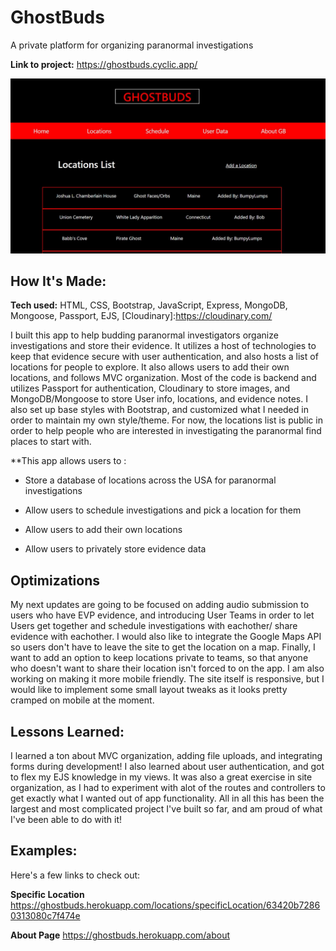# **GhostBuds** 
A private platform for organizing paranormal investigations

**Link to project:** https://ghostbuds.cyclic.app/

![ghost](ghostBudsLandingPic.JPG)

## How It's Made:

**Tech used:** HTML, CSS, Bootstrap, JavaScript, Express, MongoDB, Mongoose, Passport, EJS, [Cloudinary]:https://cloudinary.com/

I built this app to help budding paranormal investigators organize investigations and store their evidence. It utilizes a host of technologies to 
keep that evidence secure with user authentication, and also hosts a list of locations for people to explore. It also allows users to add their own locations, 
and follows MVC organization. Most of the code is backend and utilizes Passport for authentication, Cloudinary to store images, and MongoDB/Mongoose to store User info, locations, and evidence notes. I also set up base styles with Bootstrap, and customized what I needed in order to maintain my own style/theme. For now, the locations list is public in order to help people who are interested in investigating the paranormal find places to 
start with. 

**This app allows users to :
* Store a database of locations across the USA for paranormal investigations

* Allow users to schedule investigations and pick a location for them

* Allow users to add their own locations

* Allow users to privately store evidence data

## Optimizations

My next updates are going to be focused on adding audio submission to users who have EVP evidence, and introducing User Teams in order to let Users get together 
and schedule investigations with eachother/ share evidence with eachother. I would also like to integrate the Google Maps API so users don't have to leave the site 
to get the location on a map. Finally, I want to add an option to keep locations private to teams, so that anyone who doesn't want to share their location isn't forced 
to on the app. I am also working on making it more mobile friendly. The site itself is responsive, but I would like to implement some small layout tweaks as it looks pretty cramped on mobile at the moment.

## Lessons Learned:

I learned a ton about MVC organization, adding file uploads, and integrating forms during development! I also learned about user authentication, and got to flex my 
EJS knowledge in my views. It was also a great exercise in site organization, as I had to experiment with alot of the routes and controllers to get exactly what I wanted out of app functionality. All in all this has been the largest and most complicated project I've built so far, and am proud of what I've been able to do with 
it!

## Examples:
Here's a few links to check out: 

**Specific Location** https://ghostbuds.herokuapp.com/locations/specificLocation/63420b72860313080c7f474e

**About Page** https://ghostbuds.herokuapp.com/about





